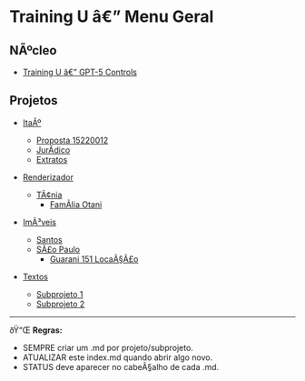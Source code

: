﻿# Training U â€” Menu Geral

## NÃºcleo
- [Training U â€” GPT-5 Controls](projects/TrainingU/Training_U_gpt5_controls.md)

## Projetos
- [ItaÃº](projects/Itau/Itau.md)
  - [Proposta 15220012](projects/Itau/Propostas/Proposta_15220012.md)
  - [JurÃ­dico](projects/Itau/Processos/Juridico.md)
  - [Extratos](projects/Itau/Processos/Extratos_Indexados.md)

- [Renderizador](projects/Renderizador/Renderizador.md)
  - [TÃ¢nia](projects/Renderizador/Tania/Tania.md)
    - [FamÃ­lia Otani](projects/Renderizador/Tania/Familia_Otani/Familia_Otani.md)

- [ImÃ³veis](projects/Imoveis/Imoveis.md)
  - [Santos](projects/Imoveis/Santos/Santos.md)
  - [SÃ£o Paulo](projects/Imoveis/SaoPaulo/SaoPaulo.md)
    - [Guarani 151 LocaÃ§Ã£o](projects/Imoveis/SaoPaulo/Guarani151_Locacao.md)

- [Textos](projects/Textos/Textos.md)
  - [Subprojeto 1](projects/Textos/Subprojeto1/Subprojeto1.md)
  - [Subprojeto 2](projects/Textos/Subprojeto2/Subprojeto2.md)

---

ðŸ“Œ **Regras:**
- SEMPRE criar um .md por projeto/subprojeto.
- ATUALIZAR este index.md quando abrir algo novo.
- STATUS deve aparecer no cabeÃ§alho de cada .md.
